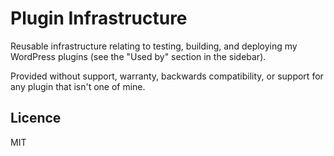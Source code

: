 # Plugin Infrastructure

Reusable infrastructure relating to testing, building, and deploying my WordPress plugins (see the "Used by" section in the sidebar).

Provided without support, warranty, backwards compatibility, or support for any plugin that isn't one of mine.

## Licence

MIT
